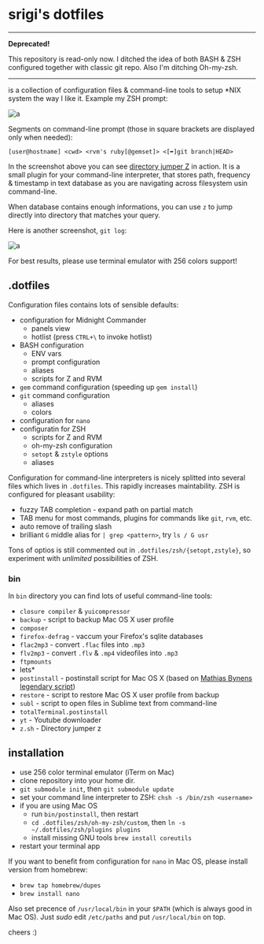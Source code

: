 # srigi's dotfiles

---
**Deprecated!**

This repository is read-only now. I ditched the idea of both BASH & ZSH configured together with classic git repo. Also I'm ditching Oh-my-zsh.

---

is a collection of configuration files & command-line tools to setup *NIX system the way I like it. Example my ZSH prompt:

![a](http://img.srigi.sk/prompt.new.png)

Segments on command-line prompt (those in square brackets are displayed only when needed):

`[user@hostname] <cwd> <rvm's ruby[@gemset]> <[➦]git branch|HEAD>`

In the screenshot above you can see [directory jumper Z](https://github.com/rupa/z/wiki) in action. It is a small plugin for your command-line interpreter, that stores path, frequency & timestamp in text database as you are navigating across filesystem usin command-line.

When database contains enough informations, you can use `z` to jump directly into directory that matches your query.

Here is another screenshot, `git log`:

![a](http://img.srigi.sk/gitl.png)

For best results, please use terminal emulator with 256 colors support!

## .dotfiles

Configuration files contains lots of sensible defaults:

- configuration for Midnight Commander
  - panels view
  - hotlist (press `CTRL+\` to invoke hotlist)
- BASH configuration
  - ENV vars
  - prompt configuration
  - aliases
  - scripts for Z and RVM
- `gem` command configuration (speeding up `gem install`)
- `git` command configuration
  - aliases
  - colors
- configuration for `nano`
- configuratin for ZSH
  - scripts for Z and RVM
  - oh-my-zsh configuration
  - `setopt` & `zstyle` options
  - aliases

Configuration for command-line interpreters is nicely splitted into several files which lives in `.dotfiles`. This rapidly increases maintability. ZSH is configured for pleasant usability:

- fuzzy TAB completion - expand path on partial match
- TAB menu for most commands, plugins for commands like `git`, `rvm`, etc.
- auto remove of trailing slash
- brilliant `G` middle alias for `| grep <pattern>`, try `ls / G usr`

Tons of optios is still commented out in `.dotfiles/zsh/{setopt,zstyle}`, so experiment with *unlimited* possibilities of ZSH.

### bin

In `bin` directory you can find lots of useful command-line tools:

- `closure compiler` & `yuicompressor`
- `backup` - script to backup Mac OS X user profile
- `composer`
- `firefox-defrag` - vaccum your Firefox's sqlite databases
- `flac2mp3` - convert `.flac` files into `.mp3`
- `flv2mp3` - convert `.flv` & `.mp4` videofiles into `.mp3`
- `ftpmounts`
- lets*
- `postinstall` - postinstall script for Mac OS X (based on [Mathias Bynens legendary script](https://github.com/mathiasbynens/dotfiles/blob/master/.osx))
- `restore` - script to restore Mac OS X user profile from backup
- `subl` - script to open files in Sublime text from command-line
- `totalTerminal.postinstall`
- `yt` - Youtube downloader
- `z.sh` - Directory jumper z

## installation

- use 256 color terminal emulator (iTerm on Mac)
- clone repository into your home dir.
- `git submodule init`, then `git submodule update`
- set your command line interpreter to ZSH: `chsh -s /bin/zsh <username>`
- if you are using Mac OS
  - run `bin/postinstall`, then restart
  - `cd .dotfiles/zsh/oh-my-zsh/custom`, then `ln -s ~/.dotfiles/zsh/plugins plugins`
  - install missing GNU tools `brew install coreutils`
- restart your terminal app

If you want to benefit from configuration for `nano` in Mac OS, please install version from homebrew:

- `brew tap homebrew/dupes`
- `brew install nano`

Also set precence of `/usr/local/bin` in your `$PATH` (which is always good in Mac OS). Just *sudo* edit `/etc/paths` and put `/usr/local/bin` on top.

cheers :)